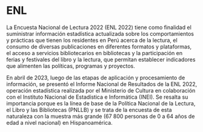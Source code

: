 # ENL
La Encuesta Nacional de Lectura 2022 (ENL 2022) tiene como finalidad el suministrar información estadística actualizada sobre los comportamientos y prácticas que tienen los residentes en Perú acerca de la lectura, el consumo de diversas publicaciones en diferentes formatos y plataformas, el acceso a servicios bibliotecarios en bibliotecas y la participación en ferias y festivales del libro y la lectura, que permitan establecer indicadores que alimenten las políticas, programas y proyectos.

En abril de 2023, luego de las etapas de aplicación y procesamiento de información, se presentó el Informe Nacional de Resultados de la ENL 2022, operación estadística realizada por el Ministerio de Cultura en colaboración con el Instituto Nacional de Estadística e Informática (INEI). Se resalta su importancia porque es la línea de base de la Política Nacional de la Lectura, el Libro y las Bibliotecas (PNLLB) y se trata de la encuesta de esta naturaleza con la muestra más grande (67 800 personas de 0 a 64 años de edad a nivel nacional) en Hispanoamérica.
